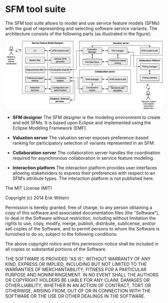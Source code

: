 SFM tool suite
==============

The SFM tool suite allows to model and use service feature models (SFMs) with the goal of representing and selecting software service variants.
The architecture consists of the following parts (as illustrated in the figure):

![Architecture of the SFM tool suite](/architecture_complete.png "Architecture of the SFM tool suite")

* **SFM designer**
  The SFM designer is the modeling environment to create and edit SFMs.
  It is based upon Eclipse and implemented using the Eclipse Modeling Framework (EMF).

* **Valuation server**
  The valuation server exposes preference-based ranking for participatory selection of variants represented in an SFM.

* **Collaboration server**
  The collaboration server handles the coordination required for asynchronous collaboration in service feature modeling.

* **Interaction platform**
  The interaction platform provides user interfaces allowing stakeholders to express their preferences with respect to an SFM’s attribute types.
  The interaction platform is not published here.


The MIT License (MIT)

Copyright (c) 2014 Erik Wittern

Permission is hereby granted, free of charge, to any person obtaining a copy
of this software and associated documentation files (the "Software"), to deal
in the Software without restriction, including without limitation the rights
to use, copy, modify, merge, publish, distribute, sublicense, and/or sell
copies of the Software, and to permit persons to whom the Software is
furnished to do so, subject to the following conditions:

The above copyright notice and this permission notice shall be included in
all copies or substantial portions of the Software.

THE SOFTWARE IS PROVIDED "AS IS", WITHOUT WARRANTY OF ANY KIND, EXPRESS OR
IMPLIED, INCLUDING BUT NOT LIMITED TO THE WARRANTIES OF MERCHANTABILITY,
FITNESS FOR A PARTICULAR PURPOSE AND NONINFRINGEMENT. IN NO EVENT SHALL THE
AUTHORS OR COPYRIGHT HOLDERS BE LIABLE FOR ANY CLAIM, DAMAGES OR OTHER
LIABILITY, WHETHER IN AN ACTION OF CONTRACT, TORT OR OTHERWISE, ARISING FROM,
OUT OF OR IN CONNECTION WITH THE SOFTWARE OR THE USE OR OTHER DEALINGS IN
THE SOFTWARE.